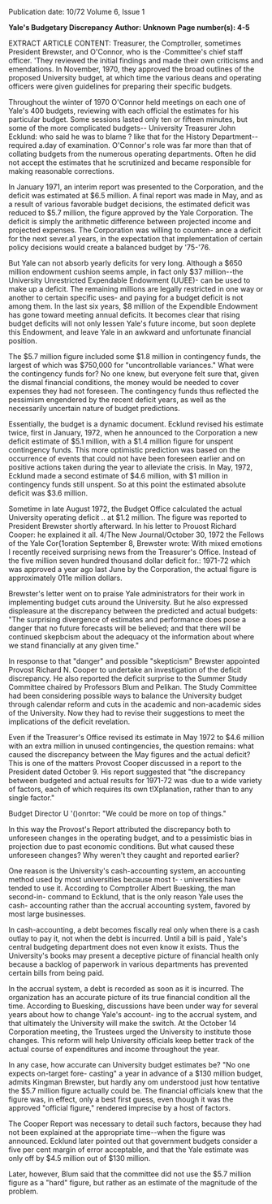 Publication date: 10/72
Volume 6, Issue 1

**Yale's Budgetary Discrepancy**
**Author: Unknown**
**Page number(s): 4-5**

EXTRACT ARTICLE CONTENT:
Treasurer, the Comptroller, 
sometimes President Brewster, 
and O'Connor, who is the 
·Committee's chief staff officer. 
'They reviewed the initial findings 
and made their own criticisms and 
emendations. In November, 1970, 
they approved the broad outlines 
of the proposed University 
budget, at which time the various 
deans and operating officers were 
given guidelines for preparing 
their specific budgets. 

Throughout the winter of 1970 
O'Connor held meetings on each 
one of Yale's 400 budgets, 
reviewing with each official the 
estimates for his particular 
budget. Some sessions lasted only 
ten or fifteen minutes, but some of 
the more complicated budgets--
University Treasurer John Ecklund: 
who said he was to blame ? 
like that for the History Department--
required a.day of examination. 
O'Connor's role was far more than 
that of collating budgets from the 
numerous operating departments. 
Often he did not accept the 
estimates that he scrutinized and 
became responsible for making 
reasonable corrections. 

In January 1971, an interim report 
was presented to the Corporation, 
and the deficit was estimated at 
$6.5 million. A final report was 
made in May, and as a result of 
various favorable budget decisions, 
the estimated deficit was reduced 
to $5.7 million, the figure approved 
by the Yale Corporation. The 
deficit is simply the arithmetic 
difference between projected income 
and projected expenses. The 
Corporation was willing to counten-
ance a deficit for the next sever.a1 
years, in the expectation that 
implementation of certain policy 
decisions would create a balanced 
budget by '75-'76. 

But Yale can not absorb yearly 
deficits for very long. Although a 
$650 million endowment cushion 
seems ample, in fact only $37 
million--the University Unrestricted 
Expendable Endowment (UUEE)-
can be used to make up a deficit. 
The remaining millions are 
legally restricted in one way or 
another to certain specific uses-
and paying for a budget deficit 
is not among them. In the last six 
years, $8 million of the Expendible 
Endowment has gone toward 
meeting annual deficits. It becomes 
clear that rising budget deficits 
will not only lessen Yale's future 
income, but soon deplete this 
Endowment, and leave Yale in an 
awkward and unfortunate financial 
position. 

The $5.7 million figure included 
some $1.8 million in contingency 
funds, the largest of which was 
$750,000 for "uncontrollable 
variances." What were the 
contingency funds for? No one 
knew, but everyone felt sure that, 
given the dismal financial 
conditions, the money would be 
needed to cover expenses they 
had not foreseen. The contingency 
funds thus reflected the pessimism 
engendered by the recent deficit 
years, as well as the necessarily 
uncertain nature of budget 
predictions. 

Essentially, the budget is a 
dynamic document. Ecklund 
revised his estimate twice, first in 
January, 1972, when he announced 
to the Corporation a new deficit 
estimate of $5.1 million, with a 
$1.4 million figure for unspent 
contingency funds. This more 
optimistic prediction was based 
on the occurrence of events that 
could not have been foreseen 
earlier and on positive actions 
taken during the year to alleviate 
the crisis. In May, 1972, Ecklund 
made a second estimate of $4.6 
million, with $1 million in 
contingency funds still unspent. 
So at this point the estimated 
absolute deficit was $3.6 million. 

Sometime in late August 1972, 
the Budget Office calculated the 
actual University operating deficit 
.. at $1.2 million. The figure was 
reported to President Brewster 
shortly afterward. In his letter to 
Prouost Richard Cooper: he explained it all. 
4/The New Journal/October 30, 1972 
the Fellows of the Yale Cor{1oration 
September 8, Brewster wrote: 
With mixed emotions I recently 
received surprising news from the 
Treasurer's Office. Instead of the 
five million seven hundred thousand 
dollar deficit for.: 1971-72 which 
was approved a year ago last June 
by the Corporation, the actual 
figure is approximately 011e million 
dollars. 

Brewster's letter went on to praise 
Yale administrators for their work 
in implementing budget cuts around 
the University. But he also expressed 
displeasure at the discrepancy 
between the predicted and actual 
budgets: "The surprising divergence 
of estimates and performance does 
pose a danger that no future 
forecasts will be believed; and that 
there will be continued skepbcism 
about the adequacy ot the 
information about where we stand 
financially at any given time." 

In response to that "danger" and 
possible "skepticism" Brewster 
appointed Provost Richard N. Cooper 
to undertake an investigation of 
the deficit discrepancy. He also 
reported the deficit surprise to 
the Summer Study Committee 
chaired by Professors Blum and 
Pelikan. The Study Committee had 
been considering possible ways to 
balance the University budget 
through calendar reform and cuts in 
the academic and non-academic 
sides of the University. Now they had 
to revise their suggestions to meet 
the implications of the deficit 
revelation. 

Even if the Treasurer's Office 
revised its estimate in May 1972 to 
$4.6 million with an extra million in 
unused contingencies, the question 
remains: what caused the discrepancy 
between the May figures and the 
actual deficit? This is one of the 
matters Provost Cooper discussed in 
a report to the President dated 
October 9. His report suggested 
that "the discrepancy between budgeted 
and actual results for 1971-72 was 
·due to a wide variety of factors, 
each of which requires its own 
t!Xplanation, rather than to any single 
factor." 

Budget Director U '()onrtor: 
"We could be more on top of things." 



In this way the Provost's Report 
attributed the discrepancy both to 
unforeseen changes in the operating 
budget, and to a pessimistic bias in 
projection due to past economic 
conditions. But what caused these 
unforeseen changes? Why weren't 
they caught and reported earlier? 

One reason is the University's 
cash-accounting system, an 
accounting method used by most 
universities because most 
t- · universities have tended to use it. 
According to Comptroller Albert 
Buesking, the man second-in-
command to Ecklund, that is the 
only reason Yale uses the cash-
accounting rather than the 
accrual accounting system, 
favored by most large businesses. 

In cash-accounting, a debt 
becomes fiscally real only 
when there is a cash outlay to pay 
it, not when the debt is incurred. 
Until a bill is paid , Yale's central 
budgeting department does not 
even know it exists. Thus the 
University's books may present a 
deceptive picture of financial 
health only because a backlog of 
paperwork in various departments 
has prevented certain bills from 
being paid. 

In the accrual system, a debt 
is recorded as soon as it is 
incurred. The organization has an 
accurate picture of its true financial 
condition all the time. According 
to Buesking, discussions have been 
under way for several years 
about how to change Yale's account-
ing to the accrual system, and that 
ultimately the University will 
make the switch. At the 
October 14 Corporation meeting, 
the Trustees urged the University 
to institute those changes. This 
reform will help University officials 
keep better track of the actual 
course of expenditures and income 
throughout the year. 

In any case, how accurate can 
University budget estimates be? 
"No one expects on-target fore-
casting" a year in advance of a 
$130 million budget, admits 
Kingman Brewster, but hardly any om 
understood just how tentative the 
$5.7 million figure actually could 
be. The financial officials knew 
that the figure was, in effect, only 
a best first guess, even though it 
was the approved "official figure," 
rendered imprecise by a host of 
factors. 

The Cooper Report was necessary 
to detail such factors, because they 
had not been explained at the 
appropriate time--when the figure 
was announced. Ecklund later 
pointed out that government 
budgets consider a five per cent 
margin of error acceptable, and that 
the Yale estimate was only off by 
$4.5 million out of $130 million. 

Later, however, Blum said that 
the committee did not use the $5.7 
million figure as a "hard" figure, but 
rather as an estimate of the magnitude 
of the problem.